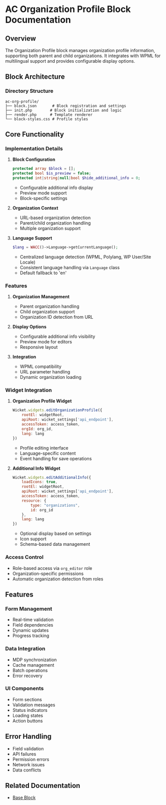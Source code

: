 # AC Organization Profile Block Documentation

## Overview
The Organization Profile block manages organization profile information, supporting both parent and child organizations. It integrates with WPML for multilingual support and provides configurable display options.

## Block Architecture

### Directory Structure
```
ac-org-profile/
├── block.json       # Block registration and settings
├── init.php        # Block initialization and logic
├── render.php      # Template renderer
└── block-styles.css # Profile styles
```

## Core Functionality

### Implementation Details

1. **Block Configuration**
   ```php
   protected array $block = [];
   protected bool $is_preview = false;
   protected int|string|null|bool $hide_additional_info = 0;
   ```
   - Configurable additional info display
   - Preview mode support
   - Block-specific settings

2. **Organization Context**
   - URL-based organization detection
   - Parent/child organization handling
   - Multiple organization support

3. **Language Support**
   ```php
   $lang = WACC()->Language->getCurrentLanguage();
   ```
   - Centralized language detection (WPML, Polylang, WP User/Site Locale)
   - Consistent language handling via `Language` class
   - Default fallback to 'en'

### Features

1. **Organization Management**
   - Parent organization handling
   - Child organization support
   - Organization ID detection from URL

2. **Display Options**
   - Configurable additional info visibility
   - Preview mode for editors
   - Responsive layout

3. **Integration**
   - WPML compatibility
   - URL parameter handling
   - Dynamic organization loading

### Widget Integration

1. **Organization Profile Widget**
   ```javascript
   Wicket.widgets.editOrganizationProfile({
       rootEl: widgetRoot,
       apiRoot: wicket_settings['api_endpoint'],
       accessToken: access_token,
       orgId: org_id,
       lang: lang
   })
   ```
   - Profile editing interface
   - Language-specific content
   - Event handling for save operations

2. **Additional Info Widget**
   ```javascript
   Wicket.widgets.editAdditionalInfo({
       loadIcons: true,
       rootEl: widgetRoot,
       apiRoot: wicket_settings['api_endpoint'],
       accessToken: access_token,
       resource: {
           type: "organizations",
           id: org_id
       },
       lang: lang
   })
   ```
   - Optional display based on settings
   - Icon support
   - Schema-based data management

### Access Control
- Role-based access via `org_editor` role
- Organization-specific permissions
- Automatic organization detection from roles

## Features

### Form Management
- Real-time validation
- Field dependencies
- Dynamic updates
- Progress tracking

### Data Integration
- MDP synchronization
- Cache management
- Batch operations
- Error recovery

### UI Components
- Form sections
- Validation messages
- Status indicators
- Loading states
- Action buttons

## Error Handling
- Field validation
- API failures
- Permission errors
- Network issues
- Data conflicts

## Related Documentation
- [Base Block](/blocks/base-block.md)
